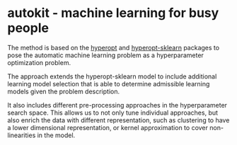 # autokit - machine learning for busy people

The method is based on the [hyperopt](https://github.com/hyperopt/hyperopt) and [hyperopt-sklearn](https://github.com/hyperopt/hyperopt-sklearn) packages to pose the automatic machine learning problem as a hyperparameter optimization problem.

The approach  extends the hyperopt-sklearn model to include additional learning model selection that is able to determine admissible learning models given the problem description. 

It also includes different pre-processing approaches in the hyperparameter search space. This allows us to not only tune individual approaches, but also enrich the data with different representation, such as clustering to have a lower dimensional representation, or kernel approximation to cover non-linearities in the model. 
